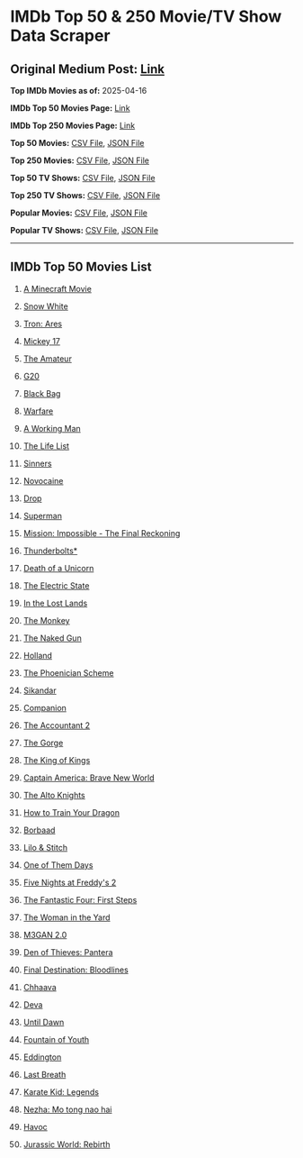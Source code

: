 # IMDb Top 50 & 250 Movie/TV Show Data Scraper

## Original Medium Post: [Link](https://medium.com/@nishantsahoo/which-movie-should-i-watch-5c83a3c0f5b1)

**Top IMDb Movies as of:** 2025-04-16

**IMDb Top 50 Movies Page:** [Link](https://www.imdb.com/search/title/?title_type=feature&release_date=2025-01-01,2025-12-31)

**IMDb Top 250 Movies Page:** [Link](https://www.imdb.com/chart/top/)

**Top 50 Movies:** [CSV File](/data/top50/movies.csv), [JSON File](/data/top50/movies.json)

**Top 250 Movies:** [CSV File](/data/top250/movies.csv), [JSON File](/data/top250/movies.json)

**Top 50 TV Shows:** [CSV File](/data/top50/shows.csv), [JSON File](/data/top50/shows.json)

**Top 250 TV Shows:** [CSV File](/data/top250/shows.csv), [JSON File](/data/top250/shows.json)

**Popular Movies:** [CSV File](/data/popular/movies.csv), [JSON File](/data/popular/movies.json)

**Popular TV Shows:** [CSV File](/data/popular/shows.csv), [JSON File](/data/popular/shows.json)

---

## IMDb Top 50 Movies List

1. [A Minecraft Movie](https://www.imdb.com/title/tt3566834/)

2. [Snow White](https://www.imdb.com/title/tt6208148/)

3. [Tron: Ares](https://www.imdb.com/title/tt6604188/)

4. [Mickey 17](https://www.imdb.com/title/tt12299608/)

5. [The Amateur](https://www.imdb.com/title/tt0899043/)

6. [G20](https://www.imdb.com/title/tt23476986/)

7. [Black Bag](https://www.imdb.com/title/tt30988739/)

8. [Warfare](https://www.imdb.com/title/tt31434639/)

9. [A Working Man](https://www.imdb.com/title/tt9150192/)

10. [The Life List](https://www.imdb.com/title/tt2172954/)

11. [Sinners](https://www.imdb.com/title/tt31193180/)

12. [Novocaine](https://www.imdb.com/title/tt29603959/)

13. [Drop](https://www.imdb.com/title/tt32149847/)

14. [Superman](https://www.imdb.com/title/tt5950044/)

15. [Mission: Impossible - The Final Reckoning](https://www.imdb.com/title/tt9603208/)

16. [Thunderbolts\*](https://www.imdb.com/title/tt20969586/)

17. [Death of a Unicorn](https://www.imdb.com/title/tt28443655/)

18. [The Electric State](https://www.imdb.com/title/tt7766378/)

19. [In the Lost Lands](https://www.imdb.com/title/tt4419684/)

20. [The Monkey](https://www.imdb.com/title/tt27714946/)

21. [The Naked Gun](https://www.imdb.com/title/tt3402138/)

22. [Holland](https://www.imdb.com/title/tt3045628/)

23. [The Phoenician Scheme](https://www.imdb.com/title/tt30840798/)

24. [Sikandar](https://www.imdb.com/title/tt31712434/)

25. [Companion](https://www.imdb.com/title/tt26584495/)

26. [The Accountant 2](https://www.imdb.com/title/tt7068946/)

27. [The Gorge](https://www.imdb.com/title/tt13654226/)

28. [The King of Kings](https://www.imdb.com/title/tt7967302/)

29. [Captain America: Brave New World](https://www.imdb.com/title/tt14513804/)

30. [The Alto Knights](https://www.imdb.com/title/tt21815562/)

31. [How to Train Your Dragon](https://www.imdb.com/title/tt26743210/)

32. [Borbaad](https://www.imdb.com/title/tt33305312/)

33. [Lilo & Stitch](https://www.imdb.com/title/tt11655566/)

34. [One of Them Days](https://www.imdb.com/title/tt32221196/)

35. [Five Nights at Freddy's 2](https://www.imdb.com/title/tt30274401/)

36. [The Fantastic Four: First Steps](https://www.imdb.com/title/tt10676052/)

37. [The Woman in the Yard](https://www.imdb.com/title/tt31314296/)

38. [M3GAN 2.0](https://www.imdb.com/title/tt26342662/)

39. [Den of Thieves: Pantera](https://www.imdb.com/title/tt8008948/)

40. [Final Destination: Bloodlines](https://www.imdb.com/title/tt9619824/)

41. [Chhaava](https://www.imdb.com/title/tt27922706/)

42. [Deva](https://www.imdb.com/title/tt27852049/)

43. [Until Dawn](https://www.imdb.com/title/tt30955489/)

44. [Fountain of Youth](https://www.imdb.com/title/tt27075958/)

45. [Eddington](https://www.imdb.com/title/tt31176520/)

46. [Last Breath](https://www.imdb.com/title/tt14403504/)

47. [Karate Kid: Legends](https://www.imdb.com/title/tt1674782/)

48. [Nezha: Mo tong nao hai](https://www.imdb.com/title/tt34956443/)

49. [Havoc](https://www.imdb.com/title/tt14123284/)

50. [Jurassic World: Rebirth](https://www.imdb.com/title/tt31036941/)
